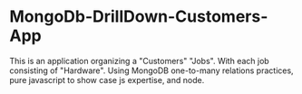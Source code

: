 # MongoDb-DrillDown-Customers-App
This is an application organizing  a "Customers" "Jobs". With each job consisting of "Hardware". Using MongoDB one-to-many relations practices, pure javascript to show case js expertise, and node. 
